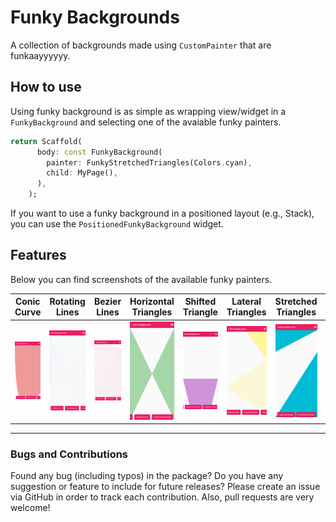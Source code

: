 # Funky Backgrounds

A collection of backgrounds made using `CustomPainter` that are funkaayyyyyy.

## How to use

Using funky background is as simple as wrapping view/widget in a `FunkyBackground` and selecting one of the avaiable funky painters.

```dart
return Scaffold(
      body: const FunkyBackground(
        painter: FunkyStretchedTriangles(Colors.cyan),
        child: MyPage(),
      ),
    );
```

If you want to use a funky background in a positioned layout (e.g., Stack), you can use the `PositionedFunkyBackground` widget.

## Features

Below you can find screenshots of the available funky painters.

|Conic Curve|Rotating Lines|Bezier Lines|Horizontal Triangles|Shifted Triangle|Lateral Triangles|Stretched Triangles| Square Grid |
|-----------|--------------|------------|--------------------|----------------|-----------------|-------------------|----------|
|![conic curve](example/art/conic_curve.png)|![rotating lines](example/art/rotating_lines.png)|![bezier lines](example/art/bezier_lines.png)|![horizontal triangles](example/art/horizontal_triangles.png)|![shifted triangle](example/art/shifted_triangle.png)|![lateral triangles](example/art/lateral_triangles.png)|![stretched triangles](example/art/stretched_triangles.png)| ![square grid](example/art/square_grid.png) |

---

### Bugs and Contributions

Found any bug (including typos) in the package? Do you have any suggestion or feature to include for future releases? Please create an issue via GitHub in order to track each contribution. Also, pull requests are very welcome!